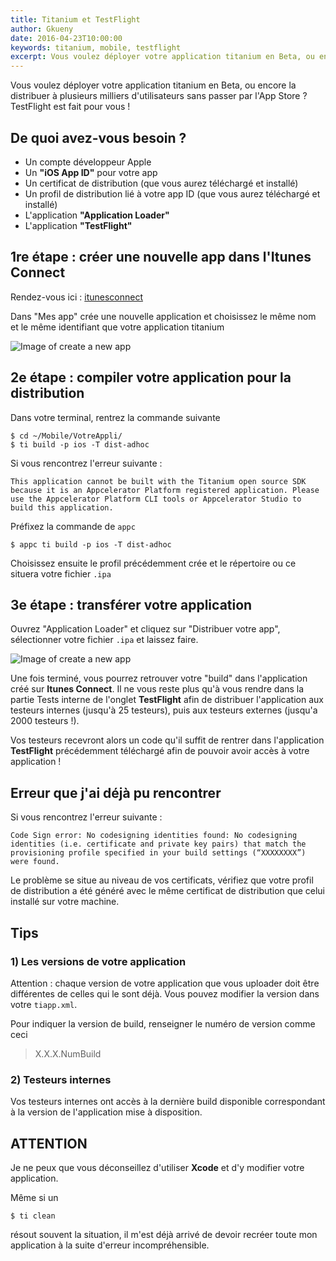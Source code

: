 ```yaml
---
title: Titanium et TestFlight
author: Gkueny
date: 2016-04-23T10:00:00
keywords: titanium, mobile, testflight
excerpt: Vous voulez déployer votre application titanium en Beta, ou encore la distribuer à plusieurs milliers d'utilisateurs sans passer par l'App Store ? TestFlight est fait pour vous !
---
```


Vous voulez déployer votre application titanium en Beta, ou encore la distribuer à plusieurs milliers d'utilisateurs sans passer par l'App Store ? TestFlight est fait pour vous !

## De quoi avez-vous besoin ?

- Un compte développeur Apple
- Un **"iOS App ID"** pour votre app
- Un certificat de distribution (que vous aurez téléchargé et installé)
- Un profil de distribution lié à votre app ID (que vous aurez téléchargé et installé)
- L'application **"Application Loader"**
- L'application **"TestFlight"**

## 1re étape : créer une nouvelle app dans l'Itunes Connect

Rendez-vous ici : [itunesconnect](https://itunesconnect.apple.com/)

Dans "Mes app" crée une nouvelle application et choisissez le même nom et le même identifiant que votre application titanium

![Image of create a new app](titanium-et-testflight/new_app.png)

## 2e étape : compiler votre application pour la distribution

Dans votre terminal, rentrez la commande suivante

```shell
$ cd ~/Mobile/VotreAppli/
$ ti build -p ios -T dist-adhoc
```

Si vous rencontrez l'erreur suivante :

`This application cannot be built with the Titanium open source SDK because it is an Appcelerator Platform registered application. Please use the Appcelerator Platform CLI tools or Appcelerator Studio to build this application.`

Préfixez la commande de `appc`

```shell
$ appc ti build -p ios -T dist-adhoc
```

Choisissez ensuite le profil précédemment crée et le répertoire ou ce situera votre fichier `.ipa`

## 3e étape : transférer votre application

Ouvrez "Application Loader" et cliquez sur "Distribuer votre app", sélectionner votre fichier `.ipa` et laissez faire.

![Image of create a new app](titanium-et-testflight/distrib_app.jpeg)

Une fois terminé, vous pourrez retrouver votre "build" dans l'application créé sur **Itunes Connect**. Il ne vous reste plus qu'à vous rendre dans la partie Tests interne de l'onglet **TestFlight** afin de distribuer l'application aux testeurs internes (jusqu'à 25 testeurs), puis aux testeurs externes (jusqu'a 2000 testeurs !).

Vos testeurs recevront alors un code qu'il suffit de rentrer dans l'application **TestFlight** précédemment téléchargé afin de pouvoir avoir accès à votre application !

## Erreur que j'ai déjà pu rencontrer

Si vous rencontrez l'erreur suivante :

`Code Sign error: No codesigning identities found: No codesigning identities (i.e. certificate and private key pairs) that match the provisioning profile specified in your build settings (“XXXXXXXX”) were found.`

Le problème se situe au niveau de vos certificats, vérifiez que votre profil de distribution a été généré avec le même certificat de distribution que celui installé sur votre machine.

## Tips

### 1) Les versions de votre application

Attention : chaque version de votre application que vous uploader doit être différentes de celles qui le sont déjà. Vous pouvez modifier la version dans votre `tiapp.xml`.

Pour indiquer la version de build, renseigner le numéro de version comme ceci

> X.X.X.NumBuild

### 2) Testeurs internes

Vos testeurs internes ont accès à la dernière build disponible correspondant à la version de l'application mise à disposition.

## ATTENTION

Je ne peux que vous déconseillez d'utiliser **Xcode** et d'y modifier votre application.

Même si un

```shell
$ ti clean
```

résout souvent la situation, il m'est déjà arrivé de devoir recréer toute mon application à la suite d'erreur incompréhensible.
